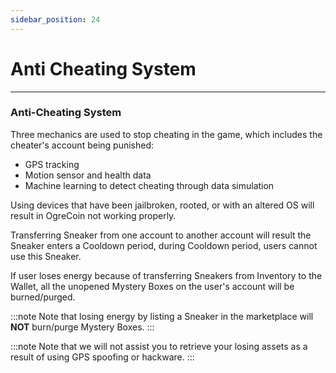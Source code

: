 ```yaml
---
sidebar_position: 24
---
```


# Anti Cheating System

***

### Anti-Cheating System

Three mechanics are used to stop cheating in the game, which includes the cheater's account being punished:

* GPS tracking
* Motion sensor and health data
* Machine learning to detect cheating through data simulation

Using devices that have been jailbroken, rooted, or with an altered OS will result in OgreCoin not working properly.

Transferring Sneaker from one account to another account will result the Sneaker enters a Cooldown period, during Cooldown period, users cannot use this Sneaker.

If user loses energy because of transferring Sneakers from Inventory to the Wallet, all the unopened Mystery Boxes on the user's account will be burned/purged.

:::note
Note that losing energy by listing a Sneaker in the marketplace will **NOT**  burn/purge Mystery Boxes.
:::

:::note
Note that we will not assist you to retrieve your losing assets as a result of using GPS spoofing or hackware.
:::